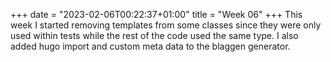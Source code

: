 +++
date = "2023-02-06T00:22:37+01:00"
title = "Week 06"
+++
This week I started removing templates from some classes since they were only used within tests while the rest of the code used the same type. I also added hugo import and custom meta data to the blaggen generator.
